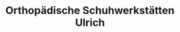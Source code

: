 ---
title: "Orthopädische Schuhwerkstätten Ulrich"
url: /altenburg/orthopaedische-schuhwerkstaetten-ulrich/
shop: Schuhe
---